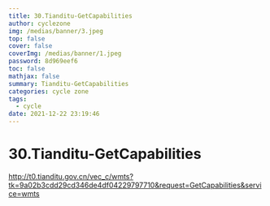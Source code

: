 ```yaml
---
title: 30.Tianditu-GetCapabilities
author: cyclezone
img: /medias/banner/3.jpeg
top: false
cover: false
coverImg: /medias/banner/1.jpeg
password: 8d969eef6
toc: false
mathjax: false
summary: Tianditu-GetCapabilities
categories: cycle zone
tags:
  - cycle
date: 2021-12-22 23:19:46
---
```

# 30.Tianditu-GetCapabilities

   http://t0.tianditu.gov.cn/vec_c/wmts?tk=9a02b3cdd29cd346de4df04229797710&request=GetCapabilities&service=wmts
